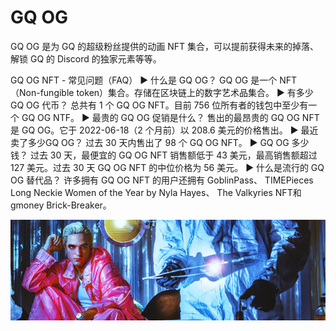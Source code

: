 # GQ OG

GQ OG 是为 GQ 的超级粉丝提供的动画 NFT 集合，可以提前获得未来的掉落、解锁 GQ 的 Discord 的独家元素等等。

GQ OG NFT - 常见问题（FAQ）
▶ 什么是 GQ OG？
GQ OG 是一个 NFT（Non-fungible token）集合。存储在区块链上的数字艺术品集合。
▶ 有多少 GQ OG 代币？
总共有 1 个 GQ OG NFT。目前 756 位所有者的钱包中至少有一个 GQ OG NTF。
▶ 最贵的 GQ OG 促销是什么？
售出的最昂贵的 GQ OG NFT 是 GQ OG。它于 2022-06-18（2 个月前）以 208.6 美元的价格售出。
▶ 最近卖了多少GQ OG？
过去 30 天内售出了 98 个 GQ OG NFT。
▶ GQ OG 多少钱？
过去 30 天，最便宜的 GQ OG NFT 销售额低于 43 美元，最高销售额超过 127 美元。过去 30 天 GQ OG NFT 的中位价格为 56 美元。
▶ 什么是流行的 GQ OG 替代品？
许多拥有 GQ OG NFT 的用户还拥有 GoblinPass、 TIMEPieces Long Neckie Women of the Year by Nyla Hayes、 The Valkyries NFT和 gmoney Brick-Breaker。

![nft](微信截图_20220827144801.png)

